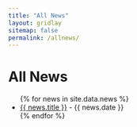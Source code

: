 ```yaml
---
title: "All News"
layout: gridlay
sitemap: false
permalink: /allnews/
---
```


# All News

<ul>
{% for news in site.data.news %}
  <li>
    <a href="{{ site.baseurl }}/news/{{ news.slug }}">{{ news.title }}</a> - {{ news.date }}
  </li>
{% endfor %}
</ul>
